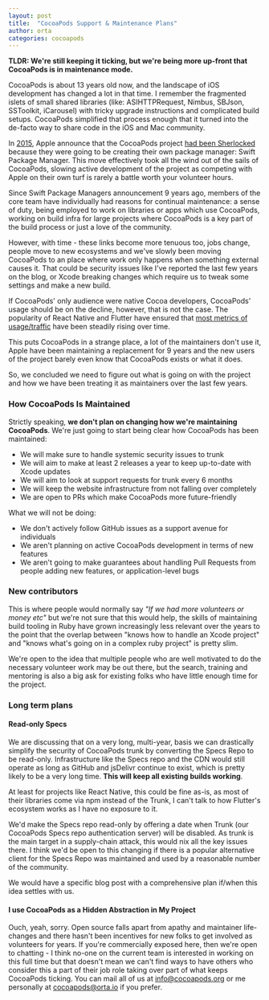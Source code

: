 ```yaml
---
layout: post
title:  "CocoaPods Support & Maintenance Plans"
author: orta
categories: cocoapods 
---
```


**TLDR: We're still keeping it ticking, but we're being more up-front that CocoaPods is in maintenance mode.**

CocoaPods is about 13 years old now, and the landscape of iOS development has changed a lot in that time. I remember the fragmented islets of small shared libraries (like: ASIHTTPRequest, Nimbus, SBJson, SSToolkit, iCarousel) with tricky upgrade instructions and complicated build setups. CocoaPods simplified that process enough that it turned into the de-facto way to share code in the iOS and Mac community.

In [2015](https://x.com/orta/status/672436829250052102), Apple announce that the CocoaPods project [had been Sherlocked](https://www.npr.org/2024/06/17/g-s1-4912/apple-app-store-obsolete-sherlocked-tapeacall-watson-copy) because they were going to be creating their own package manager: Swift Package Manager. This move effectively took all the wind out of the sails of CocoaPods, slowing active development of the project as competing with Apple on their own turf is rarely a battle worth your volunteer hours.

Since Swift Package Managers announcement 9 years ago, members of the core team have individually had reasons for continual maintenance: a sense of duty, being employed to work on libraries or apps which use CocoaPods, working on build infra for large projects where CocoaPods is a key part of the build process or just a love of the community.

However, with time - these links become more tenuous too, jobs change, people move to new ecosystems and we've slowly been moving CocoaPods to an place where work only happens when something external causes it. That could be security issues like I've reported the last few years on the blog, or Xcode breaking changes which require us to tweak some settings and make a new build.

If CocoaPods' only audience were native Cocoa developers, CocoaPods' usage should be on the decline, however, that is not the case. The popularity of React Native and Flutter have ensured that [most metrics of usage/traffic](https://www.ruby-toolbox.com/projects/cocoapods) have been steadily rising over time.

This puts CocoaPods in a strange place, a lot of the maintainers don't use it, Apple have been maintaining a replacement for 9 years and the new users of the project barely even know that CocoaPods exists or what it does.

So, we concluded we need to figure out what is going on with the project and how we have been treating it as maintainers over the last few years.

### How CocoaPods Is Maintained

Strictly speaking, __we don't plan on changing how we're maintaining CocoaPods__. We're just going to start being clear how CocoaPods has been maintained:

- We will make sure to handle systemic security issues to trunk
- We will aim to make at least 2 releases a year to keep up-to-date with Xcode updates
- We will aim to look at support requests for trunk every 6 months
- We will keep the website infrastructure from not falling over completely
- We are open to PRs which make CocoaPods more future-friendly

What we will not be doing:

- We don't actively follow GitHub issues as a support avenue for individuals
- We aren't planning on active CocoaPods development in terms of new features
- We aren't going to make guarantees about handling Pull Requests from people adding new features, or application-level bugs

### New contributors

This is where people would normally say _"If we had more volunteers or money etc"_ but we're not sure that this would help, the skills of maintaining build tooling in Ruby have grown increasingly less relevant over the years to the point that the overlap between "knows how to handle an Xcode project" and "knows what's going on in a complex ruby project" is pretty slim.

We're open to the idea that multiple people who are well motivated to do the necessary volunteer work may be out there, but the search, training and mentoring is also a big ask for existing folks who have little enough time for the project.

### Long term plans

#### Read-only Specs

We are discussing that on a very long, multi-year, basis we can drastically simplify the security of CocoaPods trunk by converting the Specs Repo to be read-only. Infrastructure like the Specs repo and the CDN would still operate as long as GitHub and jsDelivr continue to exist, which is pretty likely to be a very long time. **This will keep all existing builds working**.

At least for projects like React Native, this could be fine as-is, as most of their libraries come via npm instead of the Trunk, I can't talk to how Flutter's ecosystem works as I have no exposure to it. 

We'd make the Specs repo read-only by offering a date when Trunk (our CocoaPods Specs repo authentication server) will be disabled. As trunk is the main target in a supply-chain attack, this would nix all the key issues there. I think we'd be open to this changing if there is a popular alternative client for the Specs Repo was maintained and used by a reasonable number of the community.

We would have a specific blog post with a comprehensive plan if/when this idea settles with us.

#### I use CocoaPods as a Hidden Abstraction in My Project

Ouch, yeah, sorry. Open source falls apart from apathy and maintainer life-changes and there hasn't been incentives for new folks to get involved as volunteers for years. If you're commercially exposed here, then we're open to chatting - I think no-one on the current team is interested in working on this full time but that doesn't mean we can't find ways to have others who consider this a part of their job role taking over part of what keeps CocoaPods ticking. You can mail all of us at info@cocoapods.org or me personally at cocoapods@orta.io if you prefer.
